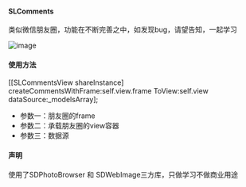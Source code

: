 #### SLComments
类似微信朋友圈，功能在不断完善之中，如发现bug，请望告知，一起学习

![image](http://7xqg0d.com1.z0.glb.clouddn.com/SLComments.gif)

#### 使用方法
[[SLCommentsView shareInstance] createCommentsWithFrame:self.view.frame ToView:self.view dataSource:_modelsArray];

* 参数一：朋友圈的frame
* 参数二：承载朋友圈的view容器
* 参数三：数据源

#### 声明
使用了SDPhotoBrowser 和 SDWebImage三方库，只做学习不做商业用途
